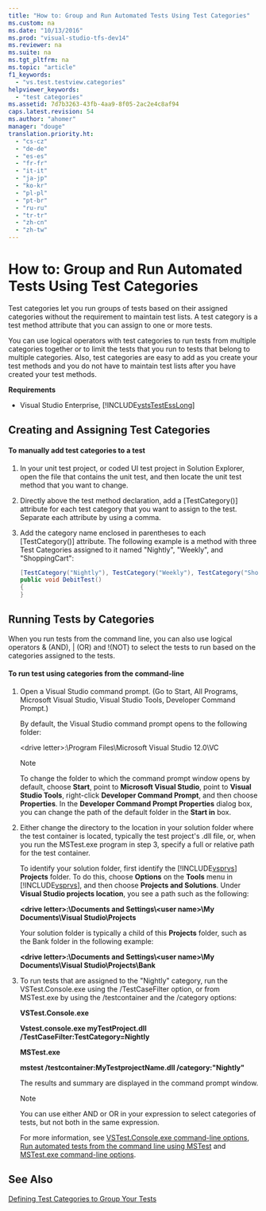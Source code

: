 ```yaml
---
title: "How to: Group and Run Automated Tests Using Test Categories"
ms.custom: na
ms.date: "10/13/2016"
ms.prod: "visual-studio-tfs-dev14"
ms.reviewer: na
ms.suite: na
ms.tgt_pltfrm: na
ms.topic: "article"
f1_keywords: 
  - "vs.test.testview.categories"
helpviewer_keywords: 
  - "test categories"
ms.assetid: 7d7b3263-43fb-4aa9-8f05-2ac2e4c8af94
caps.latest.revision: 54
ms.author: "ahomer"
manager: "douge"
translation.priority.ht: 
  - "cs-cz"
  - "de-de"
  - "es-es"
  - "fr-fr"
  - "it-it"
  - "ja-jp"
  - "ko-kr"
  - "pl-pl"
  - "pt-br"
  - "ru-ru"
  - "tr-tr"
  - "zh-cn"
  - "zh-tw"
---
```

# How to: Group and Run Automated Tests Using Test Categories
Test categories let you run groups of tests based on their assigned categories without the requirement to maintain test lists. A test category is a test method attribute that you can assign to one or more tests.  
  
 You can use logical operators with test categories to run tests from multiple categories together or to limit the tests that you run to tests that belong to multiple categories. Also, test categories are easy to add as you create your test methods and you do not have to maintain test lists after you have created your test methods.  
  
 **Requirements**  
  
-   Visual Studio Enterprise, [!INCLUDE[vstsTestEssLong](../test/includes/vststestesslong_md.md)]  
  
## Creating and Assigning Test Categories  
  
#### To manually add test categories to a test  
  
1.  In your unit test project, or coded UI test project in Solution Explorer, open the file that contains the unit test, and then locate the unit test method that you want to change.  
  
2.  Directly above the test method declaration, add a [TestCategory()] attribute for each test category that you want to assign to the test. Separate each attribute by using a comma.  
  
3.  Add the category name enclosed in parentheses to each [TestCategory()] attribute. The following example is a method with three Test Categories assigned to it named "Nightly", "Weekly", and "ShoppingCart":  
  
    ```c#  
    [TestCategory("Nightly"), TestCategory("Weekly"), TestCategory("ShoppingCart"), TestMethod()]  
    public void DebitTest()  
    {  
    }  
    ```  
  
## Running Tests by Categories  
 When you run tests from the command line, you can also use logical operators & (AND), &#124; (OR) and !(NOT) to select the tests to run based on the categories assigned to the tests.  
  
#### To run test using categories from the command-line  
  
1.  Open a Visual Studio command prompt. (Go to Start, All Programs, Microsoft Visual Studio, Visual Studio Tools, Developer Command Prompt.)  
  
     By default, the Visual Studio command prompt opens to the following folder:  
  
     \<drive letter>:\Program Files\Microsoft Visual Studio 12.0\VC  
  
    > [!NOTE]
    >  To change the folder to which the command prompt window opens by default, choose **Start**, point to **Microsoft Visual Studio**, point to **Visual Studio Tools**, right-click **Developer Command Prompt**, and then choose **Properties**. In the **Developer Command Prompt Properties** dialog box, you can change the path of the default folder in the **Start in** box.  
  
2.  Either change the directory to the location in your solution folder where the test container is located, typically the test project's .dll file, or, when you run the MSTest.exe program in step 3, specify a full or relative path for the test container.  
  
     To identify your solution folder, first identify the [!INCLUDE[vsprvs](../codequality/includes/vsprvs_md.md)] **Projects** folder. To do this, choose **Options** on the **Tools** menu in [!INCLUDE[vsprvs](../codequality/includes/vsprvs_md.md)], and then choose **Projects and Solutions**. Under **Visual Studio projects location**, you see a path such as the following:  
  
     **\<drive letter>:\Documents and Settings\\<user name\>\My Documents\Visual Studio\Projects**  
  
     Your solution folder is typically a child of this **Projects** folder, such as the Bank folder in the following example:  
  
     **\<drive letter>:\Documents and Settings\\<user name\>\My Documents\Visual Studio\Projects\Bank**  
  
3.  To run tests that are assigned to the "Nightly" category, run the VSTest.Console.exe using the /TestCaseFilter option, or from MSTest.exe by using the /testcontainer and the /category options:  
  
     **VSTest.Console.exe**  
  
     **Vstest.console.exe myTestProject.dll /TestCaseFilter:TestCategory=Nightly**  
  
     **MSTest.exe**  
  
     **mstest /testcontainer:MyTestprojectName.dll /category:"Nightly"**  
  
     The results and summary are displayed in the command prompt window.  
  
    > [!NOTE]
    >  You can use either AND or OR in your expression to select categories of tests, but not both in the same expression.  
  
     For more information, see [VSTest.Console.exe command-line options](../test/vstest.console.exe-command-line-options.md), [Run automated tests from the command line using MSTest](../test/run-automated-tests-from-the-command-line-using-mstest.md) and [MSTest.exe command-line options](../test/mstest.exe-command-line-options.md).  
  
## See Also  
 [Defining Test Categories to Group Your Tests](../test/defining-test-categories-to-group-your-tests.md)
